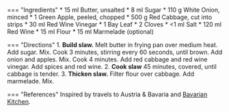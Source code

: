 === "Ingredients"
    * 15 ml Butter, unsalted
    * 8 ml Sugar
    * 110 g White Onion, minced
    * 1 Green Apple, peeled, chopped
    * 500 g Red Cabbage, cut into strips
    * 30 ml Red Wine Vinegar
    * 1 Bay Leaf
    * 2 Cloves
    * <1 ml Salt
    * 120 ml Red Wine
    * 15 ml Flour
    * 15 ml Marmelade (optional)

=== "Directions"
    1. **Build slaw.** Melt butter in frying pan over medium heat. Add sugar. Mix. Cook 3 minutes, stirring every 60 seconds, until brown. Add onion and apples. Mix. Cook 4 minutes. Add red cabbage and red wine vinegar. Add spices and red wine.
    2. **Cook slaw** 45 minutes, covered, until cabbage is tender.
    3. **Thicken slaw.** Filter flour over cabbage. Add marmelade. Mix.

=== "References"
    Inspired by travels to Austria & Bavaria and [Bavarian Kitchen](http://www.bavariankitchen.com/vegetables/rotkohl.aspx).
